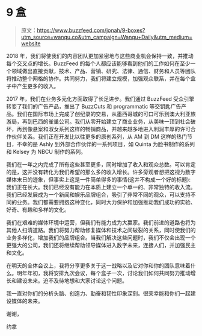 # 9 盒

> 原文：<https://www.buzzfeed.com/jonah/9-boxes?utm_source=wanqu.co&utm_campaign=Wanqu+Daily&utm_medium=website>

2018 年，我们将使我们的内容团队更加紧密地与这些商业机会保持一致，并推动每个交叉点的增长。BuzzFeed 的每个人都应该能够看到他们的工作如何在至少一个领域做出直接贡献，技术、产品、营销、研究、法律、通信、财务和人员等团队将推动整个网格的协作。共同努力，我们将建立规模，加强观众联系，并在每个盒子中产生更多的收入。

2017 年，我们在业务多元化方面取得了长足进步。我们通过 BuzzFeed 受众引擎转变了我们的广告产品，推出了 BuzzCuts 和 programmatic 等交钥匙广告产品。我们在国际市场上完成了创纪录的交易，从墨西哥城的可口可乐到澳大利亚旅游局，再到巴西的雀巢公司。我们从零开始建立了商业业务，从美味一顶到社会破坏，再到像悬案和淑女系列这样的畅销商品，并越来越多地进入利润丰厚的许可合作伙伴关系。我们正在开发比以往更多的原创系列，从 AM 到 DM 这样的热门节目，不幸的是 Ashly 到外部合作伙伴的一系列项目，如 Quinta 为脸书制作的系列和 Kelsey 为 NBCU 制作的系列。

我们在一年之内完成了所有这些甚至更多，同时增加了收入和观众总数。可以肯定的是，这并没有转化为我们希望的那么多的收入增长。许多旁观者想把这视为数字媒体末日的迹象，但事实上这是一件简单得多的事情(这并不构成一个好的标题):我们正在长大。我们已经没有能力在本质上建立一个单一的、非常独特的收入流。我们已经发展成为一个新闻和娱乐品牌组合，吸引了非常不同的观众，可以支持不同的业务。我们都需要拥抱这种变化，同时大力保护和加强推动我们成功的实验、好奇、有趣和多样的文化。

我们在艰难的媒体环境中运营，但我们有能力成为大赢家。我们前进的道路也将为其他人扫清道路。我们将努力帮助修复媒体和技术之间破裂的关系，同时使我们的业务多样化，增加我们的品牌组合。当我们解决这些问题时，我们不仅会出现一个更强大的公司，我们还将继续帮助领导媒体进入数字未来，连接人们，并加强民主和文化。

在明天的全体会议上，我将分享更多关于这一战略以及它对你和你的团队意味着什么。明年年初，我将安排九次会议，每个盒子一次，讨论我们如何共同努力推动增长和建设未来。迫不及待地想和大家讨论这个问题。

我一直对你们的分析头脑、创造力、勤奋和韧性印象深刻。很荣幸能和你们一起建设媒体的未来。

谢谢，

约拿